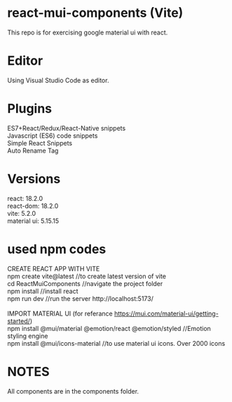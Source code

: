 # react-mui-components (Vite)
This repo is for exercising google material ui with react.

# Editor
Using Visual Studio Code as editor.

# Plugins
ES7+React/Redux/React-Native snippets <br>
Javascript (ES6) code snippets <br>
Simple React Snippets <br>
Auto Rename Tag <br>

# Versions
react: 18.2.0 <br>
react-dom: 18.2.0 <br>
vite: 5.2.0 <br>
material ui: 5.15.15<br>

# used npm codes
CREATE REACT APP WITH VITE<br>
npm create vite@latest //to create latest version of vite<br>
cd ReactMuiComponents  //navigate the project folder<br>
npm install            //install react <br>
npm run dev            //run the server http://localhost:5173/<br>
<br>
IMPORT MATERIAL UI (for referance https://mui.com/material-ui/getting-started/)<br>
npm install @mui/material @emotion/react @emotion/styled  //Emotion styling engine<br>
npm install @mui/icons-material  //to use material ui icons. Over 2000 icons<br>

# NOTES
All components are in the components folder. 



